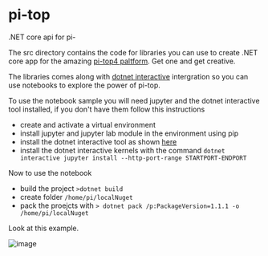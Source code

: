 # pi-top
.NET core api for pi-

The src directory contains the code for libraries you can use to create .NET core app for the amazing [pi-top4 paltform](https://www.pi-top.com/products/pi-top-4). Get one and get creative.

The libraries comes along with [dotnet interactive](https://github.com/dotnet/interactive/) intergration so you can use notebooks to explore the power of pi-top.

To use the notebook sample you will need jupyter and the dotnet interactive tool installed, if you don't have them follow this instructions

 * create and activate a virtual environment 
 * install jupyter and jupyter lab module in the environment using pip
 * install the dotnet interactive tool as shown [here](https://github.com/dotnet/interactive/)
 * install the dotnet interactive kernels with the command ```dotnet interactive jupyter install --http-port-range STARTPORT-ENDPORT``` 

Now to use the notebook

 * build the project ```>dotnet build```
 * create folder ```/home/pi/localNuget```
 * pack the proejcts with ```> dotnet pack /p:PackageVersion=1.1.1 -o /home/pi/localNuget```
  

Look at this example.
  
![image](https://user-images.githubusercontent.com/375556/80700336-71322400-8ad5-11ea-8eb1-6122c9cac554.png)
